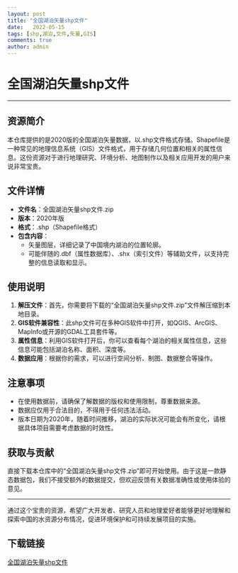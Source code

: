```yaml
---
layout: post
title: "全国湖泊矢量shp文件"
date:   2022-05-15
tags: [shp,湖泊,文件,矢量,GIS]
comments: true
author: admin
---
```

# 全国湖泊矢量shp文件

---

## 资源简介

本仓库提供的是2020版的全国湖泊矢量数据，以.shp文件格式存储。Shapefile是一种常见的地理信息系统（GIS）文件格式，用于存储几何位置和相关的属性信息。这份资源对于进行地理研究、环境分析、地图制作以及相关应用开发的用户来说非常宝贵。

## 文件详情

- **文件名**：全国湖泊矢量shp文件.zip
- **版本**：2020年版
- **格式**：.shp（Shapefile格式）
- **包含内容**：
  - 矢量图层，详细记录了中国境内湖泊的位置轮廓。
  - 可能伴随的.dbf（属性数据库）、.shx（索引文件）等辅助文件，以支持完整的信息读取和显示。

## 使用说明

1. **解压文件**：首先，你需要将下载的“全国湖泊矢量shp文件.zip”文件解压缩到本地目录。
2. **GIS软件兼容性**：此shp文件可在多种GIS软件中打开，如QGIS、ArcGIS、MapInfo或开源的GDAL工具套件等。
3. **属性信息**：利用GIS软件打开后，你可以查看每个湖泊的相关属性信息，这些信息可能包括湖泊名称、面积、深度等。
4. **数据应用**：根据你的需求，可以进行空间分析、制图、数据整合等操作。

## 注意事项

- 在使用数据前，请确保了解数据的版权和使用限制，尊重数据来源。
- 数据应仅用于合法目的，不得用于任何违法活动。
- 版本日期为2020年，随着时间推移，湖泊的实际状况可能会有所变化，请根据具体项目需要考虑数据的时效性。

## 获取与贡献

直接下载本仓库中的“全国湖泊矢量shp文件.zip”即可开始使用。由于这是一款静态数据包，我们不接受额外的数据提交，但欢迎反馈有关数据准确性或使用体验的意见。

--- 

通过这个宝贵的资源，希望广大开发者、研究人员和地理爱好者能够更好地理解和探索中国的水资源分布情况，促进环境保护和可持续发展项目的实施。

## 下载链接

[全国湖泊矢量shp文件](https://pan.quark.cn/s/9a6129a047cf)